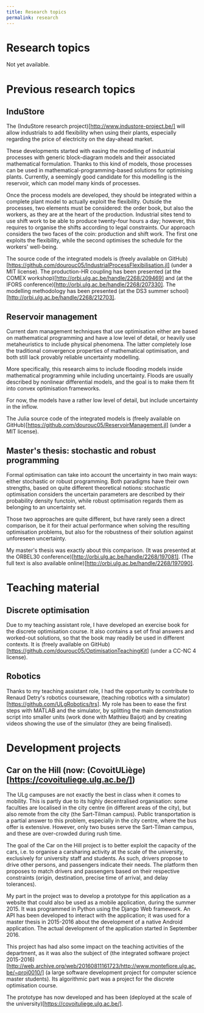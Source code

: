 ```yaml
---
title: Research topics
permalink: research
---
```


# Research topics

Not yet available. 

# Previous research topics

## InduStore

The (InduStore research project)[http://www.industore-project.be/] will allow industrials to add flexibility when using their plants, especially regarding the price of electricity on the day-ahead market.

These developments started with easing the modelling of industrial processes with generic block-diagram models and their associated mathematical formulation. Thanks to this kind of models, those processes can be used in mathematical-programming-based solutions for optimising plants. Currently, a seemingly good candidate for this modelling is the reservoir, which can model many kinds of processes.

Once the process models are developed, they should be integrated within a complete plant model to actually exploit the flexibility. Outside the processes, two elements must be considered: the order book, but also the workers, as they are at the heart of the production. Industrial sites tend to use shift work to be able to produce twenty-four hours a day; however, this requires to organise the shifts according to legal constraints. Our approach considers the two faces of the coin: production and shift work. The first one exploits the flexibility, while the second optimises the schedule for the workers' well-being.

The source code of the integrated models is (freely available on GitHub)[https://github.com/dourouc05/IndustrialProcessFlexibilisation.jl] (under a MIT license). The production-HR coupling has been presented (at the COMEX workshop)[http://orbi.ulg.ac.be/handle/2268/209469] and (at the IFORS conference)[http://orbi.ulg.ac.be/handle/2268/207330]. The modelling methodology has been presented (at the DS3 summer school)[http://orbi.ulg.ac.be/handle/2268/212703]. 

## Reservoir management

Current dam management techniques that use optimisation either are based on mathematical programming and have a low level of detail, or heavily use metaheuristics to include physical phenomena. The latter completely lose the traditional convergence properties of mathematical optimisation, and both still lack provably reliable uncertainty modelling. 

More specifically, this research aims to include flooding models inside mathematical programming while including uncertainty. Floods are usually described by nonlinear differential models, and the goal is to make them fit into convex optimisation frameworks. 

For now, the models have a rather low level of detail, but include uncertainty in the inflow. 

The Julia source code of the integrated models is (freely available on GitHub)[https://github.com/dourouc05/ReservoirManagement.jl] (under a MIT license). 

## Master's thesis: stochastic and robust programming

Formal optimisation can take into account the uncertainty in two main ways: either stochastic or robust programming. Both paradigms have their own strengths, based on quite different theoretical notions: stochastic optimisation considers the uncertain parameters are described by their probability density functoin, while robust optimisation regards them as belonging to an uncertainty set.

Those two approaches are quite different, but have rarely seen a direct comparison, be it for their actual performance when solving the resulting optimisation problems, but also for the robustness of their solution against unforeseen uncertainty.

My master's thesis was exactly about this comparison. (It was presented at the ORBEL30 conference)[http://orbi.ulg.ac.be/handle/2268/197081]. (The full text is also available online)[http://orbi.ulg.ac.be/handle/2268/197090].

# Teaching material

## Discrete optimisation
Due to my teaching assistant role, I have developed an exercise book for the discrete optimisation course. It also contains a set of final answers and worked-out solutions, so that the book may readily be used in different contexts. It is (freely available on GitHub)[https://github.com/dourouc05/OptimisationTeachingKit] (under a CC-NC 4 license). 

## Robotics

Thanks to my teaching assistant role, I had the opportunity to contribute to Renaud Detry's robotics courseware, (teaching robotics with a simulator)[https://github.com/ULgRobotics/trs]. My role has been to ease the first steps with MATLAB and the simulator, by splitting the main demonstration script into smaller units (work done with Mathieu Baijot) and by creating videos showing the use of the simulator (they are being finalised). 

# Development projects

## Car on the Hill (now: (CovoitULiège)[https://covoituliege.ulg.ac.be/])

The ULg campuses are not exactly the best in class when it comes to mobility. This is partly due to its highly decentralised organisation: some faculties are localised in the city centre (in different areas of the city), but also remote from the city (the Sart-Tilman campus). Public transportation is a partial answer to this problem, especially in the city centre, where the bus offer is extensive. However, only two buses serve the Sart-Tilman campus, and these are over-crowded during rush time.

The goal of the Car on the Hill project is to better exploit the capacity of the cars, i.e. to organise a carsharing activity at the scale of the university, exclusively for university staff and students. As such, drivers propose to drive other persons, and passengers indicate their needs. The platform then proposes to match drivers and passengers based on their respective constraints (origin, destination, precise time of arrival, and delay tolerances).

My part in the project was to develop a prototype for this application as a website that could also be used as a mobile application, during the summer 2015. It was programmed in Python using the Django Web framework. An API has been developed to interact with the application; it was used for a master thesis in 2015-2016 about the development of a native Android application. The actual development of the application started in September 2016.

This project has had also some impact on the teaching activities of the department, as it was also the subject of (the integrated software project 2015-2016)[http://web.archive.org/web/20160811161723/http://www.montefiore.ulg.ac.be/~proj0010/] (a large software development project for computer science master students). Its algorithmic part was a project<!-- http://www.montefiore.ulg.ac.be/~tcuvelier/files/math0462-2015/P2_statement.pdf --> for the discrete optimisation course. 

The prototype has now developed and has been (deployed at the scale of the university)[https://covoituliege.ulg.ac.be/].

